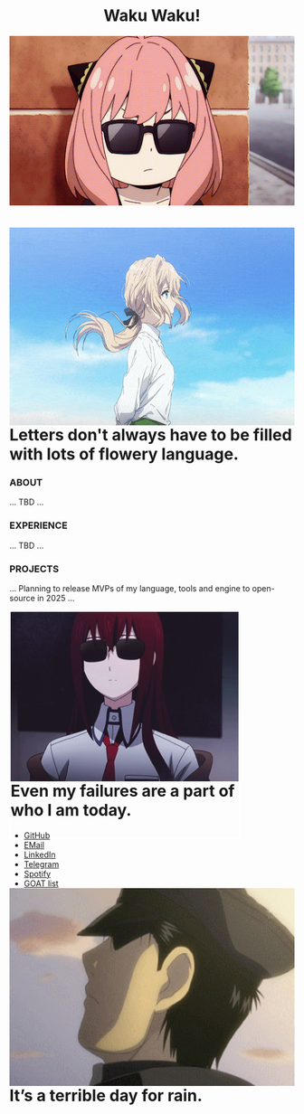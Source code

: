 <div align="center">
    <h1>Waku Waku!</h1>
    <img width="540" height="300" alt="GIF" align="center" src="https://github.com/valentineskii/valentineskii/blob/main/assets/anya_forger.gif"/>
</div>


<div>
    <img style="height: 350px; margin-right: 10px;" alt="GIF" align="left" src="https://github.com/valentineskii/valentineskii/blob/main/assets/violett_evergarden.gif"/>
    <h1>Letters don't always have to be filled with lots of flowery language.</h1>
</div>

### ABOUT 

... TBD ... 

### EXPERIENCE

... TBD ...

### PROJECTS

... Planning to release MVPs of my language, tools and engine to open-source in 2025 ... 


<div style="width: 80%; height: 400px; border: 2px solid white;">
    <img style="margin-left: 10px; height: 300px;" align="right" src="https://github.com/valentineskii/valentineskii/blob/main/assets/kurisu_makise.gif"/>
    <h1>Even my failures are a part of who I am today.</h1>
    <ul>
        <li><a href="https://github.com/valentineskii">GitHub</a></li>
        <li><a href="mailto:valentin.dobrinskii@gmail.com">EMail</a></li>
        <li><a href="https://www.linkedin.com/in/valentin-dobrinskii/">LinkedIn</a></li>
        <li><a href="https://t.me/lordkaelthas">Telegram</a></li>
        <li><a href="https://open.spotify.com/user/hgmca7zdxo58ibbjomksoenqc?si=a5e7ef66cbf74dd3">Spotify</a></li>
        <li><a href="https://valentineskii.github.io/">GOAT list</a></li>
    </ul>
</div>

<br><br>

<div>
    <img style="height: 350px; margin-right: 10px;" alt="GIF" align="left" src="https://github.com/valentineskii/valentineskii/blob/main/assets/roy_mustang.gif"/>
    <h1>It’s a terrible day for rain.</h1>
</div>

<!--
### Hi there 👋
**valentineskii/valentineskii** is a ✨ _special_ ✨ repository because its `README.md` (this file) appears on your GitHub profile.

Here are some ideas to get you started:

- 🔭 I’m currently working on ...
- 🌱 I’m currently learning ...
- 👯 I’m looking to collaborate on ...
- 🤔 I’m looking for help with ...
- 💬 Ask me about ...
- 📫 How to reach me: ...
- 😄 Pronouns: ...
- ⚡ Fun fact: ...
-->

